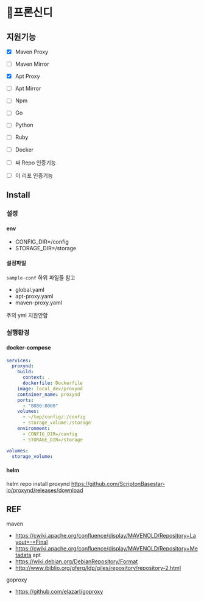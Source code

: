 # 프론신디 

## 지원기능

- [x] Maven Proxy
- [ ] Maven Mirror
- [x] Apt Proxy
- [ ] Apt Mirror

- [ ] Npm
- [ ] Go
- [ ] Python
- [ ] Ruby
- [ ] Docker
- [ ] 쩌 Repo 인증기능
- [ ] 이 리포 인증기능 

## Install

### 설정
#### env
- CONFIG_DIR=/config
- STORAGE_DIR=/storage
#### 설정파일
`sample-conf` 하위 파일들 참고
- global.yaml
- apt-proxy.yaml
- maven-proxy.yaml

주의 yml 지원안함

### 실행환경

#### docker-compose

```yaml
services:
  proxynd:
    build:
      context: .
      dockerfile: Dockerfile
    image: local_dev/proxynd
    container_name: proxynd
    ports:
      - "8080:8080"
    volumes:
      - ~/tmp/config/:/config
      - storage_volume:/storage
    environment:
      - CONFIG_DIR=/config
      - STORAGE_DIR=/storage

volumes:
  storage_volume:
```

#### helm

helm repo install proxynd https://github.com/ScriptonBasestar-io/proxynd/releases/download

## REF

maven
* https://cwiki.apache.org/confluence/display/MAVENOLD/Repository+Layout+-+Final
* https://cwiki.apache.org/confluence/display/MAVENOLD/Repository+Metadata
apt
* https://wiki.debian.org/DebianRepository/Format
* http://www.ibiblio.org/gferg/ldp/giles/repository/repository-2.html

goproxy
* https://github.com/elazarl/goproxy
